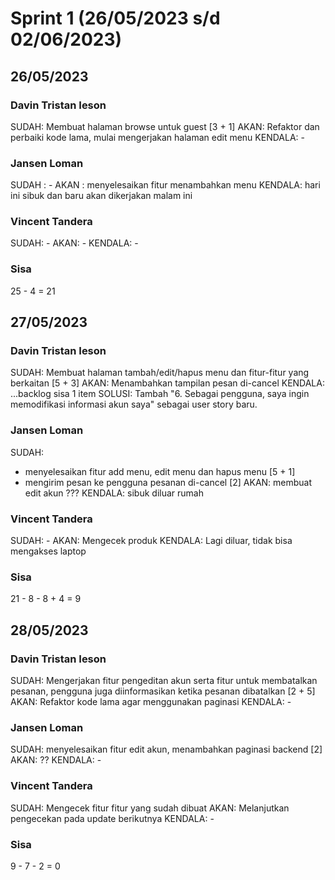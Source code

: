 # Sprint 1 (26/05/2023 s/d 02/06/2023)

## 26/05/2023

### Davin Tristan Ieson
SUDAH: Membuat halaman browse untuk guest [3 + 1]
AKAN: Refaktor dan perbaiki kode lama, mulai mengerjakan halaman edit menu
KENDALA: -

### Jansen Loman
SUDAH : -
AKAN : menyelesaikan fitur menambahkan menu
KENDALA: hari ini sibuk dan baru akan dikerjakan malam ini

### Vincent Tandera
SUDAH: -
AKAN: -
KENDALA: -

### Sisa
25 - 4 = 21

## 27/05/2023

### Davin Tristan Ieson
SUDAH: Membuat halaman tambah/edit/hapus menu dan fitur-fitur yang berkaitan [5 + 3]
AKAN: Menambahkan tampilan pesan di-cancel
KENDALA: ...backlog sisa 1 item
SOLUSI: Tambah "6. Sebagai pengguna, saya ingin memodifikasi informasi akun saya" sebagai user story baru.

### Jansen Loman
SUDAH:
- menyelesaikan fitur add menu, edit menu dan hapus menu [5 + 1]
- mengirim pesan ke pengguna pesanan di-cancel [2]
AKAN: membuat edit akun ???
KENDALA: sibuk diluar rumah

### Vincent Tandera
SUDAH: -
AKAN: Mengecek produk
KENDALA: Lagi diluar, tidak bisa mengakses laptop

### Sisa
21 - 8 - 8 + 4 = 9

## 28/05/2023

### Davin Tristan Ieson
SUDAH: Mengerjakan fitur pengeditan akun serta fitur untuk membatalkan pesanan, pengguna juga diinformasikan ketika pesanan dibatalkan [2 + 5]
AKAN: Refaktor kode lama agar menggunakan paginasi
KENDALA: -

### Jansen Loman
SUDAH: menyelesaikan fitur edit akun, menambahkan paginasi backend [2]
AKAN: ??
KENDALA: -

### Vincent Tandera
SUDAH: Mengecek fitur fitur yang sudah dibuat
AKAN: Melanjutkan pengecekan pada update berikutnya
KENDALA: -

### Sisa
9 - 7 - 2 = 0
